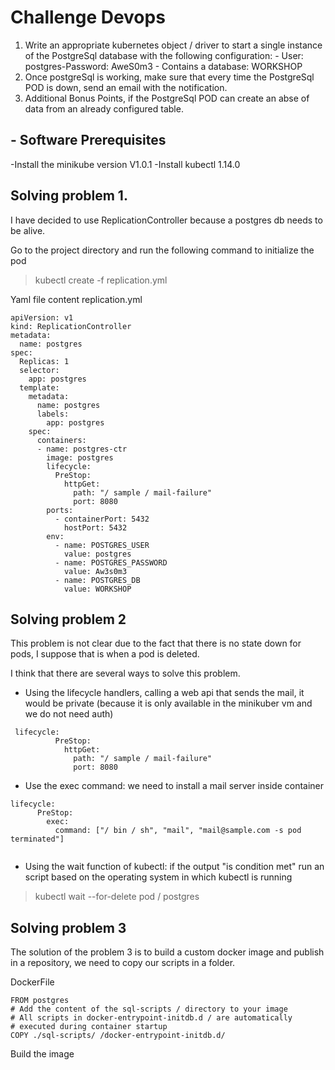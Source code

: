 ﻿# Challenge Devops
1. Write an appropriate kubernetes object / driver to start a single instance of the PostgreSql database with the following configuration: - User: postgres-Password: AweS0m3 - Contains a database: WORKSHOP
2. Once postgreSql is working, make sure that every time the PostgreSql POD is down, send an email with the notification.
3. Additional Bonus Points, if the PostgreSql POD can create an abse of data from an already configured table.
## - Software Prerequisites

-Install the minikube version V1.0.1
-Install kubectl 1.14.0


## Solving problem 1.

I have decided to use ReplicationController because a postgres db needs to be alive.

Go to the project directory and run the following command to initialize the pod

> kubectl create -f replication.yml


Yaml file content replication.yml
```
apiVersion: v1
kind: ReplicationController
metadata:
  name: postgres
spec:
  Replicas: 1
  selector:
    app: postgres
  template:
    metadata:
      name: postgres
      labels:
        app: postgres
    spec:
      containers:
      - name: postgres-ctr
        image: postgres
        lifecycle:
          PreStop:
            httpGet:
              path: "/ sample / mail-failure"
              port: 8080
        ports:
          - containerPort: 5432
            hostPort: 5432
        env:
          - name: POSTGRES_USER
            value: postgres
          - name: POSTGRES_PASSWORD
            value: Aw3s0m3
          - name: POSTGRES_DB
            value: WORKSHOP

```

## Solving problem 2

This problem is not clear due to the fact that there is no state down for pods, I suppose that is when a pod is deleted.


I think that there are several ways to solve this problem.

* Using the lifecycle handlers, calling a web api that sends the mail, it would be private (because it is only available in the minikuber vm and we do not need auth) 
```
 lifecycle:
          PreStop:
            httpGet:
              path: "/ sample / mail-failure"
              port: 8080
```
* Use the exec command: we need to install a mail server inside container
```
lifecycle:
      PreStop:
        exec:
          command: ["/ bin / sh", "mail", "mail@sample.com -s pod terminated"]
  
```
* Using the wait function of kubectl: if the output "is condition met" run an script based on the operating system in which kubectl is running

> kubectl wait --for-delete pod / postgres

## Solving problem 3

The solution of the problem 3 is to build a custom docker image and publish in a repository, we need to copy our scripts in a folder.

DockerFile
```
FROM postgres
# Add the content of the sql-scripts / directory to your image
# All scripts in docker-entrypoint-initdb.d / are automatically
# executed during container startup
COPY ./sql-scripts/ /docker-entrypoint-initdb.d/

```


Build the image
